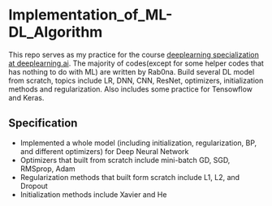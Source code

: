 # Implementation_of_ML-DL_Algorithm
This repo serves as my practice for the course [deeplearning specialization at deeplearning.ai](www.deeplearning.ai). The majority of codes(except for some helper codes that has nothing to do with ML) are written by Rab0na.
Build several DL model from scratch, topics include LR, DNN, CNN, ResNet, optimizers, initialization methods and regularization. Also includes some practice for Tensowflow and Keras.

## Specification
* Implemented a whole model (including initialization, regularization, BP, and different optimizers) for Deep Neural Network
* Optimizers that built from scratch include mini-batch GD, SGD, RMSprop, Adam
* Regularization methods that built form scratch include L1, L2, and Dropout
* Initialization methods include Xavier and He
